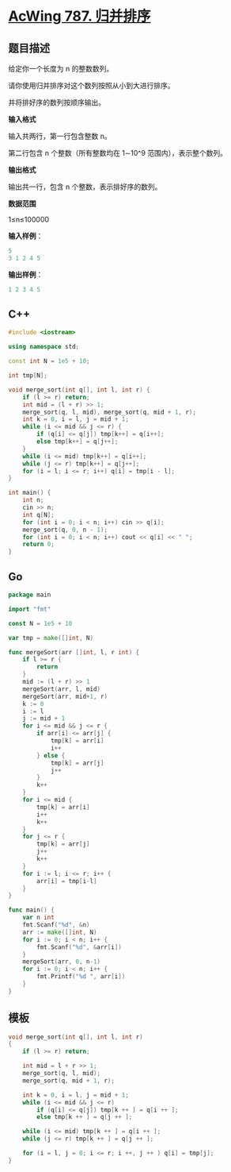 # [AcWing 787. 归并排序](https://www.acwing.com/problem/content/789/)

## 题目描述

给定你一个长度为 n 的整数数列。

请你使用归并排序对这个数列按照从小到大进行排序。

并将排好序的数列按顺序输出。

**输入格式**

输入共两行，第一行包含整数 n。

第二行包含 n 个整数（所有整数均在 1∼10^9 范围内），表示整个数列。

**输出格式**

输出共一行，包含 n 个整数，表示排好序的数列。

**数据范围**

1≤n≤100000

**输入样例**：

```cpp
5
3 1 2 4 5
```

**输出样例**：

```cpp
1 2 3 4 5
```

## C++

```cpp
#include <iostream>

using namespace std;

const int N = 1e5 + 10;

int tmp[N];

void merge_sort(int q[], int l, int r) {
    if (l >= r) return;
    int mid = (l + r) >> 1;
    merge_sort(q, l, mid), merge_sort(q, mid + 1, r);
    int k = 0, i = l, j = mid + 1;
    while (i <= mid && j <= r) {
        if (q[i] <= q[j]) tmp[k++] = q[i++];
        else tmp[k++] = q[j++];
    }
    while (i <= mid) tmp[k++] = q[i++];
    while (j <= r) tmp[k++] = q[j++];
    for (i = l; i <= r; i++) q[i] = tmp[i - l];
}

int main() {
    int n;
    cin >> n;
    int q[N];
    for (int i = 0; i < n; i++) cin >> q[i];
    merge_sort(q, 0, n - 1);
    for (int i = 0; i < n; i++) cout << q[i] << " ";
    return 0;
}
```

## Go

```go
package main

import "fmt"

const N = 1e5 + 10

var tmp = make([]int, N)

func mergeSort(arr []int, l, r int) {
	if l >= r {
		return
	}
	mid := (l + r) >> 1
	mergeSort(arr, l, mid)
	mergeSort(arr, mid+1, r)
	k := 0
	i := l
	j := mid + 1
	for i <= mid && j <= r {
		if arr[i] <= arr[j] {
			tmp[k] = arr[i]
			i++
		} else {
			tmp[k] = arr[j]
			j++
		}
		k++
	}
	for i <= mid {
		tmp[k] = arr[i]
		i++
		k++
	}
	for j <= r {
		tmp[k] = arr[j]
		j++
		k++
	}
	for i := l; i <= r; i++ {
		arr[i] = tmp[i-l]
	}
}

func main() {
	var n int
	fmt.Scanf("%d", &n)
	arr := make([]int, N)
	for i := 0; i < n; i++ {
		fmt.Scanf("%d", &arr[i])
	}
	mergeSort(arr, 0, n-1)
	for i := 0; i < n; i++ {
		fmt.Printf("%d ", arr[i])
	}
}
```

## 模板

```cpp
void merge_sort(int q[], int l, int r)
{
    if (l >= r) return;

    int mid = l + r >> 1;
    merge_sort(q, l, mid);
    merge_sort(q, mid + 1, r);

    int k = 0, i = l, j = mid + 1;
    while (i <= mid && j <= r)
        if (q[i] <= q[j]) tmp[k ++ ] = q[i ++ ];
        else tmp[k ++ ] = q[j ++ ];

    while (i <= mid) tmp[k ++ ] = q[i ++ ];
    while (j <= r) tmp[k ++ ] = q[j ++ ];

    for (i = l, j = 0; i <= r; i ++, j ++ ) q[i] = tmp[j];
}
```
